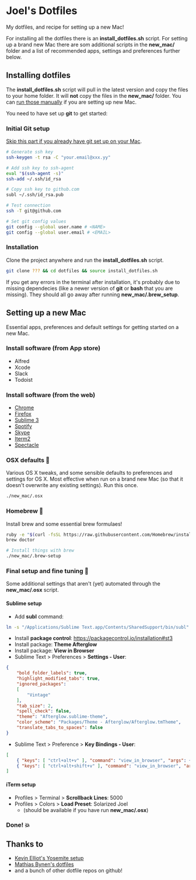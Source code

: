 # Joel's Dotfiles

My dotfiles, and recipe for setting up a new Mac!

For installing all the dotfiles there is an **install_dotfiles.sh** script. For setting up a brand new Mac there are som additional scripts in the **new_mac/** folder and a list of recommended apps, settings and preferences further below.

## Installing dotfiles

The **install_dotfiles.sh** script will pull in the latest version and copy the files to your home folder. It will **not** copy the files in the **new_mac/** folder. You can [run those manually](#osx-defaults-floppy_disk) if you are setting up new Mac.

You need to have set up **git** to get started:

### Initial Git setup

[Skip this part if you already have git set up on your Mac](#installation).

```bash
# Generate ssh key
ssh-keygen -t rsa -C "your.email@xxx.yy"

# Add ssh key to ssh-agent
eval "$(ssh-agent -s)"
ssh-add ~/.ssh/id_rsa

# Copy ssh key to github.com
subl ~/.ssh/id_rsa.pub

# Test connection
ssh -T git@github.com

# Set git config values
git config --global user.name # <NAME>
git config --global user.email # <EMAIL>
```

### Installation

Clone the project anywhere and run the **install_dotfiles.sh** script.

```bash
git clone ??? && cd dotfiles && source install_dotfiles.sh
```
If you get any errors in the terminal after installation, it's probably due to missing dependecies (like a newer version of **git** or **bash** that you are missing). They should all go away after running **new_mac/.brew_setup**.


## Setting up a new Mac
Essential apps, preferences and default settings for getting started on a new Mac.

### Install software (from App store)
- Alfred
- Xcode
- Slack
- Todoist


### Install software (from the web)
- [Chrome](http://www.google.com/chrome/)
- [Firefox](https://www.mozilla.org/en-US/firefox)
- [Sublime 3](http://www.sublimetext.com/3)
- [Spotify](https://www.spotify.com/no/download/mac/)
- [Skype](http://www.skype.com/en/download-skype/skype-for-computer/)
- [Iterm2](https://www.iterm2.com/)
- [Spectacle](http://spectacleapp.com/)



### OSX defaults :floppy_disk:
Various OS X tweaks, and some sensible defaults to preferences and settings for OS X. Most effective when run on a brand new Mac (so that it doesn't overwrite any existing settings). Run this once.

```bash
./new_mac/.osx
```

### Homebrew :beer:
Install brew and some essential brew formulaes!

```bash
ruby -e "$(curl -fsSL https://raw.githubusercontent.com/Homebrew/install/master/install)"	
brew doctor

# Install things with brew
./new_mac/.brew-setup

```

### Final setup and fine tuning :wrench:
Some additional settings that aren't (yet) automated through the **new_mac/.osx** script.

#### Sublime setup
- Add **subl** command:

```bash
ln -s "/Applications/Sublime Text.app/Contents/SharedSupport/bin/subl" /usr/local/bin/subl
```
- Install **package control**: https://packagecontrol.io/installation#st3
- Install package: **Theme Afterglow**
- Install package: **View in Browser**
- Sublime Text > Preferences > **Settings - User**:

```json
{
	"bold_folder_labels": true,
	"highlight_modified_tabs": true,
	"ignored_packages":
	[
		"Vintage"
	],
	"tab_size": 2,
	"spell_check": false,
	"theme": "Afterglow.sublime-theme",
	"color_scheme": "Packages/Theme - Afterglow/Afterglow.tmTheme",
	"translate_tabs_to_spaces": false
}
```

- Sublime Text > Preference > **Key Bindings - User**:

```json
[
    { "keys": [ "ctrl+alt+v" ], "command": "view_in_browser", "args": { "browser": "chrome" } },
    { "keys": [ "ctrl+alt+shift+v" ], "command": "view_in_browser", "args": { "browser": "firefox" } }
]
```

#### iTerm setup
- Profiles > Terminal > **Scrollback Lines**: 5000
- Profiles > Colors > **Load Preset**: Solarized Joel
  - (should be available if you have run **new_mac/.osx**)


### Done! :boom:

## Thanks to
- [Kevin Elliot's Yosemite setup](https://gist.github.com/kevinelliott/0726211d17020a6abc1f)
- [Mathias Bynen's dotfiles](https://github.com/mathiasbynens/dotfiles)
- and a bunch of other dotfile repos on github!
